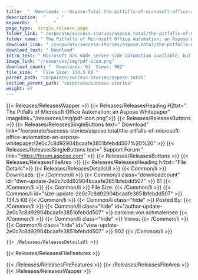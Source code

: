```yaml
---
title:  "  Downloads ---Aspose.Total-the-pitfalls-of-microsoft-office-automation-an-aspose-whitepaper . " 
description:  "    . " 
keywords:  "    . " 
page_type:  single_release_page
folder_link: " corporate/success-stories/aspose.total/the-pitfalls-of-microsoft-office-automation-an-aspose-whitepaper/"
folder_name: " The Pitfalls of Microsoft Office Automation: an Aspose Whitepaper"
download_link: " /corporate/success-stories/aspose.total/the-pitfalls-of-microsoft-office-automation-an-aspose-whitepaper/2e0c7c8d92904bcaafe3851bfebdd507"
download_text: " Download"
Intro_text: " Microsoft has made server-side automation available, but this is not the intende..."
image_link: "/resources/img/pdf-icon.png"
download_count: "  Downloads: 61  Views: 902"
file_size: "  File Size: 134.5 KB "
parent_path: "corporate/success-stories/aspose.total"
section_parent_path: "corporate/success-stories"
weight: 87
---
```


{{< Releases/ReleasesWapper >}}
  {{< Releases/ReleasesHeading H2txt=" The Pitfalls of Microsoft Office Automation: an Aspose Whitepaper" imagelink="/resources/img/pdf-icon.png">}}
  {{< Releases/ReleasesButtons >}}
    {{< Releases/ReleasesSingleButtons text=" Download" link="/corporate/success-stories/aspose.total/the-pitfalls-of-microsoft-office-automation-an-aspose-whitepaper/2e0c7c8d92904bcaafe3851bfebdd507%20%20" >}}
    {{< Releases/ReleasesSingleButtons text=" Support Forum " link="https://forum.aspose.com" >}}
  {{< Releases/ReleasesButtons >}}
  {{< Releases/ReleasesFileArea >}}
    {{< Releases/ReleasesHeading h4txt="File Details">}}
    {{< Releases/ReleasesDetailsUl >}}
            {{< Common/li  >}} Downloads: {{< /Common/li >}} 
      {{< Common/li class="downloadcount" id="dwn-update-2e0c7c8d92904bcaafe3851bfebdd507" >}} 61 {{< /Common/li >}} 
      {{< Common/li  >}} File Size: {{< /Common/li >}} 
      {{< Common/li id="size-update-2e0c7c8d92904bcaafe3851bfebdd507" >}} 134.5 KB {{< /Common/li >}} 
      {{< Common/li  class="hide" >}} Posted By: {{< /Common/li >}} 
      {{< Common/li class="hide" id="author-update-2e0c7c8d92904bcaafe3851bfebdd507" >}} caroline.von.schmalensee {{< /Common/li >}} 
      {{< Common/li class="hide"  >}} Views: {{< /Common/li >}} 
      {{< Common/li class="hide" id="view-update-2e0c7c8d92904bcaafe3851bfebdd507" >}} 902 {{< /Common/li >}} 

    {{< /Releases/ReleasesDetailsUl >}}

  {{< Releases/ReleasesFileFeatures >}}
      
  {{< /Releases/ReleasesFileFeatures >}}
 {{< /Releases/ReleasesFileArea >}}
{{< /Releases/ReleasesWapper >}}


